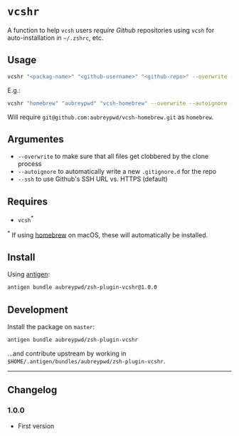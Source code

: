 # `vcshr`

A function to help `vcsh` users _require_ *Github* repositories using `vcsh` for auto-installation in `~/.zshrc`, etc.

## Usage

```bash
vcshr "<packag-name>" "<github-username>" "<github-repo>" --overwrite --autoignore --ssh
```

E.g.:

```bash
vcshr "homebrew" "aubreypwd" "vcsh-homebrew" --overwrite --autoignore --ssh
```

Will require `git@github.com:aubreypwd/vcsh-homebrew.git` as `homebrew`.

## Argumentes

- `--overwrite` to make sure that all files get clobbered by the clone process
- `--autoignore` to automatically write a new `.gitignore.d` for the repo
- `--ssh` to use Github's SSH URL vs. HTTPS (default)

## Requires

- `vcsh`<sup>*</sup>

<sup>*</sup> If using [homebrew](https://brew.sh) on macOS, these will automatically be installed.

## Install

Using [antigen](https://github.com/zsh-users/antigen):

```bash
antigen bundle aubreypwd/zsh-plugin-vcshr@1.0.0
```

## Development

Install the package on `master`:

```bash
antigen bundle aubreypwd/zsh-plugin-vcshr
```

...and contribute upstream by working in `$HOME/.antigen/bundles/aubreypwd/zsh-plugin-vcshr`.

---

## Changelog

### 1.0.0

- First version
